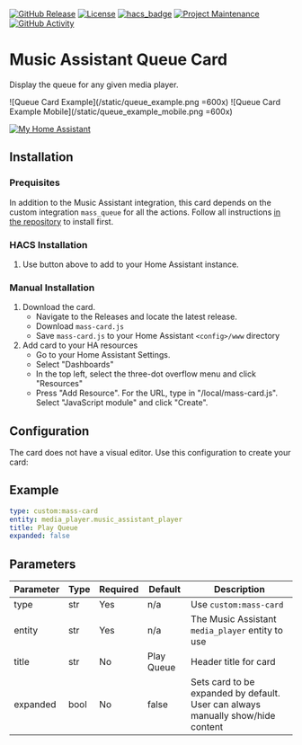 [![GitHub Release](https://img.shields.io/github/release/droans/mass_card.svg?style=for-the-badge)](https://github.com/droans/mass_card/releases)
[![License](https://img.shields.io/github/license/droans/mass_card.svg?style=for-the-badge)](LICENSE)
[![hacs_badge](https://img.shields.io/badge/HACS-Default-blue.svg?style=for-the-badge)](https://github.com/hacs/default)
[![Project Maintenance](https://img.shields.io/badge/maintainer-droans-blue.svg?style=for-the-badge)](https://github.com/droans)
[![GitHub Activity](https://img.shields.io/github/last-commit/droans/mass_card?style=for-the-badge)](https://github.com/droans/mass_card/commits/main)

# Music Assistant Queue Card

Display the queue for any given media player.

![Queue Card Example](/static/queue_example.png =600x)
![Queue Card Example Mobile](/static/queue_example_mobile.png =600x)

[![My Home Assistant](https://my.home-assistant.io/badges/hacs_repository.svg)](https://my.home-assistant.io/redirect/hacs_repository/?repository=mass_card&owner=droans&category=Plugin)

## Installation

### Prequisites

In addition to the Music Assistant integration, this card depends on the custom integration `mass_queue` for all the actions. Follow all instructions [in the repository](https://github.com/droans/mass_queue) to install first.

### HACS Installation
1. Use button above to add to your Home Assistant instance.

### Manual Installation
1. Download the card.
    - Navigate to the Releases and locate the latest release.
    - Download `mass-card.js`
    - Save `mass-card.js` to your Home Assistant `<config>/www` directory
2. Add card to your HA resources
    - Go to your Home Assistant Settings.
    - Select "Dashboards"
    - In the top left, select the three-dot overflow menu and click "Resources"
    - Press "Add Resource". For the URL, type in "/local/mass-card.js". Select "JavaScript module" and click "Create".

## Configuration
The card does not have a visual editor. Use this configuration to create your card:

## Example 
```yaml
type: custom:mass-card
entity: media_player.music_assistant_player
title: Play Queue
expanded: false
```

## Parameters
| Parameter | Type | Required | Default      | Description                                                                     |
|-----------|------|----------|--------------|---------------------------------------------------------------------------------|
| type      | str  | Yes      | n/a          | Use `custom:mass-card`                                                          |
| entity    | str  | Yes      | n/a          | The Music Assistant `media_player` entity to use                                |
| title     | str  | No       | Play Queue | Header title for card                                                           |
| expanded  | bool | No       | false        | Sets card to be expanded by default. User can always manually show/hide content |